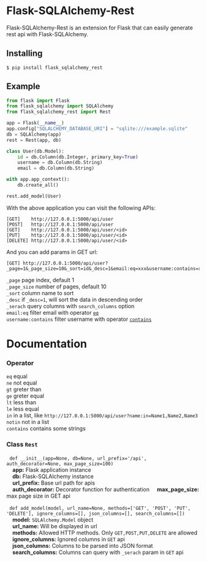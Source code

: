 Flask-SQLAlchemy-Rest
================

Flask-SQLAlchemy-Rest is an extension for Flask that can easily generate rest api with Flask-SQLAlchemy.

## Installing
```
$ pip install flask_sqlalchemy_rest
```

## Example
```python
from flask import Flask
from flask_sqlalchemy import SQLAlchemy
from flask_sqlalchemy_rest import Rest

app = Flask(__name__)
app.config["SQLALCHEMY_DATABASE_URI"] = "sqlite:///example.sqlite"
db = SQLAlchemy(app)
rest = Rest(app, db)

class User(db.Model):
    id = db.Column(db.Integer, primary_key=True)
    username = db.Column(db.String)
    email = db.Column(db.String)

with app.app_context():
    db.create_all()

rest.add_model(User)
```

With the above application you can visit the following APIs:
```
[GET]    http://127.0.0.1:5000/api/user
[POST]   http://127.0.0.1:5000/api/user
[GET]    http://127.0.0.1:5000/api/user/<id>
[PUT]    http://127.0.0.1:5000/api/user/<id>
[DELETE] http://127.0.0.1:5000/api/user/<id>
``` 
And you can add params in GET url:

```
[GET] http://127.0.0.1:5000/api/user?_page=1&_page_size=10&_sort=id&_desc=1&email:eq=xxx&username:contains=xxx 
```
`_page` page index, default 1   
`_page_size` number of pages, default 10   
`_sort` column name to sort  
`_desc` if `_desc=1`, will sort the data in descending order   
`_serach` query columns with `search_columns` option      
`email:eq` filter email with operator [`eq`](#Operator)    
`username:contains` filter username with operator [`contains`](#Operator)   


# Documentation 

### Operator
`eq` equal  
`ne` not equal  
`gt` greter than  
`ge` greter equal  
`lt` less than  
`le` less equal  
`in` in a list, like `http://127.0.0.1:5000/api/user?name:in=Name1,Name2,Name3 `  
`notin` not in a list  
`contains` contains some strings  

### Class `Rest`
&nbsp;&nbsp;```def __init__(app=None, db=None, url_prefix='/api', auth_decorator=None, max_page_size=100)```    
&nbsp;&nbsp;&nbsp;&nbsp;**app:** Flask application instance  
&nbsp;&nbsp;&nbsp;&nbsp;**db:**  Flask-SQLAlchemy instance   
&nbsp;&nbsp;&nbsp;&nbsp;**url_prefix:** Base url path for apis   
&nbsp;&nbsp;&nbsp;&nbsp;**auth_decorator:** Decorator function for authentication
&nbsp;&nbsp;&nbsp;&nbsp;**max_page_size:** max page size in GET api

&nbsp;&nbsp;```def add_model(model, url_name=None, methods=['GET', 'POST', 'PUT', 'DELETE'], ignore_columns=[], json_columns=[], search_columns=[])```   
&nbsp;&nbsp;&nbsp;&nbsp;**model:** `SQLAlchemy.Model` object  
&nbsp;&nbsp;&nbsp;&nbsp;**url_name:** Will be displayed in url    
&nbsp;&nbsp;&nbsp;&nbsp;**methods:** Allowed HTTP methods. Only `GET,POST,PUT,DELETE` are allowed    
&nbsp;&nbsp;&nbsp;&nbsp;**ignore_columns:** Ignored columns in `GET` api     
&nbsp;&nbsp;&nbsp;&nbsp;**json_columns:** Columns to be parsed into JSON format   
&nbsp;&nbsp;&nbsp;&nbsp;**search_columns:** Columns can query with `_serach` param in `GET` api    

